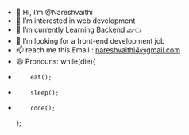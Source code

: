 - 👋 Hi, I’m @Nareshvaithi
- 👀 I’m interested in web development
- 🌱 I’m currently Learning Backend 🔙👈
- 💞️ I’m looking for a front-end development job
- 📫 reach me this Email : nareshvaithi4@gmail.com
- 😄 Pronouns: while(die){
-         eat();
-         sleep();
-         code();
  };
<!---
Nareshvaithi/Nareshvaithi is a ✨ special ✨ repository because its `README.md` (this file) appears on your GitHub profile.
You can click the Preview link to take a look at your changes.
--->

